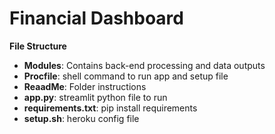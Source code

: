 # Financial Dashboard 

**File Structure**
- **Modules**: Contains back-end processing and data outputs
- **Procfile**: shell command to run app and setup file
- **ReaadMe**: Folder instructions
- **app.py**: streamlit python file to run
- **requirements.txt**: pip install requirements
- **setup.sh**: heroku config file

